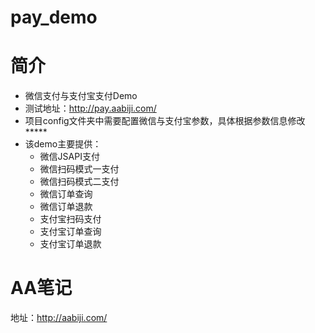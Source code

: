 # pay_demo

# 简介
- 微信支付与支付宝支付Demo
- 测试地址：http://pay.aabiji.com/
- 项目config文件夹中需要配置微信与支付宝参数，具体根据参数信息修改*****
- 该demo主要提供：
  - 微信JSAPI支付
  - 微信扫码模式一支付
  - 微信扫码模式二支付
  - 微信订单查询
  - 微信订单退款
  - 支付宝扫码支付
  - 支付宝订单查询
  - 支付宝订单退款

# AA笔记

地址：http://aabiji.com/
